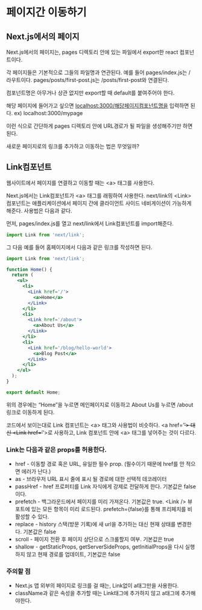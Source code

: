 # 페이지간 이동하기

## Next.js에서의 페이지

Next.js에서의 페이지는, pages 디렉토리 안에 있는 파일에서 export한 react 컴포넌트이다.

각 페이지들은 기본적으로 그들의 파일명과 연관된다. 예를 들어 pages/index.js는 / 라우트이다. pages/posts/first-post.js는 /posts/first-post와 연결된다.

컴포넌트명은 아무거나 상관 없지만 export할 때 default를 붙여주어야 한다.

해당 페이지에 들어가고 싶으면 [localhost:3000/해당페이지컴포넌트명을](http://localhost:3000/해당페이지컴포넌트명을) 입력하면 된다. ex) localhost:3000/mypage

이런 식으로 간단하게 pages 디렉토리 안에 URL경로가 될 파일을 생성해주기만 하면 된다.

새로운 페이지로의 링크를 추가하고 이동하는 법은 무엇일까?

## Link컴포넌트

웹사이트에서 페이지를 연결하고 이동할 때는 \<a> 태그를 사용한다.

Next.js에서는 Link컴포넌트가 \<a> 태그를 래핑하여 사용한다. next/link의 \<Link> 컴포넌트는 애플리케이션에서 페이지 간에 클라이언트 사이드 네비게이션이 가능하게 해준다. 사용법은 다음과 같다.

먼저, pages/index.js를 열고 next/link에서 Link컴포넌트를 import해준다.

```jsx
import Link from 'next/link';
```

그 다음 예를 들어 홈페이지에서 다음과 같은 링크를 작성하면 된다.

```jsx
import Link from 'next/link';

function Home() {
  return (
    <ul>
      <li>
        <Link href='/'>
          <a>Home</a>
        </Link>
      </li>
      <li>
        <Link href='/about'>
          <a>About Us</a>
        </Link>
      </li>
      <li>
        <Link href='/blog/hello-world'>
          <a>Blog Post</a>
        </Link>
      </li>
    </ul>
  );
}

export default Home;
```

위의 경우에는 “Home”을 누르면 메인페이지로 이동하고 About Us를 누르면 /about 링크로 이동하게 된다.

코드에서 보이는대로 Link 컴포넌트는 \<a> 태그와 사용법이 비슷하다. \<a href=’~~’> 대신 \<Link href=’~~’>로 사용하고, Link 컴포넌트 안에 \<a> 태그를 넣어주는 것이 다르다.

### Link는 다음과 같은 props를 허용한다.

- href - 이동할 경로 혹은 URL, 유일한 필수 prop. (필수이기 때문에 href를 안 적으면 에러가 난다.)
- as - 브라우저 URL 표시 줄에 표시 될 경로에 대한 선택적 데코레이터
- passHref - href 프로퍼티를 Link 자식에게 강제로 전달하게 한다. 기본값은 false이다.
- prefetch - 백그라운드에서 페이지를 미리 가져온다. 기본값은 true. \<Link /> 뷰 포트에 있는 모든 항목이 미리 로드된다. prefetch={false}를 통해 프리페치를 비활성할 수 있다.
- replace - history 스택(방문 기록)에 새 url을 추가하는 대신 현재 상태를 변경한다. 기본값은 false
- scroll - 페이지 전환 후 페이지 상단으로 스크롤할지 여부. 기본값은 true
- shallow - getStaticProps, getServerSideProps, getInitialProps을 다시 실행하지 않고 현재 경로를 업데이트, 기본값은 false

### 주의할 점

- Next.js 앱 외부의 페이지로 링크를 걸 때는, Link없이 a태그만을 사용한다.
- className과 같은 속성을 추가할 때는 Link태그에 추가하지 않고 a태그에 추가해야한다.
